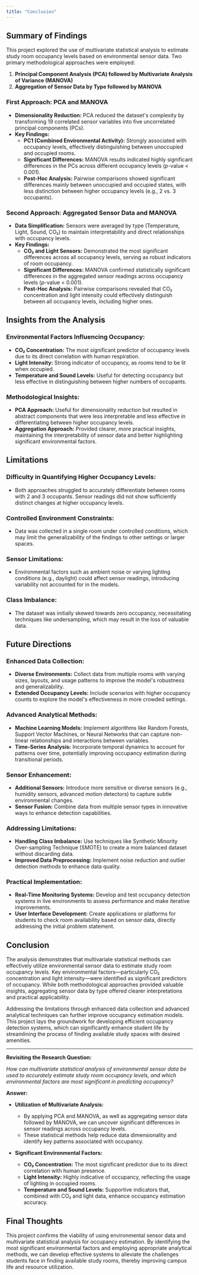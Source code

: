 ```yaml
---
title: "Conclusion"
---
```


## Summary of Findings

This project explored the use of multivariate statistical analysis to estimate study room occupancy levels based on environmental sensor data. Two primary methodological approaches were employed:

1. **Principal Component Analysis (PCA) followed by Multivariate Analysis of Variance (MANOVA)**
2. **Aggregation of Sensor Data by Type followed by MANOVA**

### First Approach: PCA and MANOVA

- **Dimensionality Reduction:** PCA reduced the dataset's complexity by transforming 19 correlated sensor variables into five uncorrelated principal components (PCs).
- **Key Findings:**
  - **PC1 (Combined Environmental Activity):** Strongly associated with occupancy levels, effectively distinguishing between unoccupied and occupied rooms.
  - **Significant Differences:** MANOVA results indicated highly significant differences in the PCs across different occupancy levels (*p*-value < 0.001).
  - **Post-Hoc Analysis:** Pairwise comparisons showed significant differences mainly between unoccupied and occupied states, with less distinction between higher occupancy levels (e.g., 2 vs. 3 occupants).

### Second Approach: Aggregated Sensor Data and MANOVA

- **Data Simplification:** Sensors were averaged by type (Temperature, Light, Sound, CO₂) to maintain interpretability and direct relationships with occupancy levels.
- **Key Findings:**
  - **CO₂ and Light Sensors:** Demonstrated the most significant differences across all occupancy levels, serving as robust indicators of room occupancy.
  - **Significant Differences:** MANOVA confirmed statistically significant differences in the aggregated sensor readings across occupancy levels (*p*-value < 0.001).
  - **Post-Hoc Analysis:** Pairwise comparisons revealed that CO₂ concentration and light intensity could effectively distinguish between all occupancy levels, including higher ones.

## Insights from the Analysis

### Environmental Factors Influencing Occupancy:

- **CO₂ Concentration:** The most significant predictor of occupancy levels due to its direct correlation with human respiration.
- **Light Intensity:** Strong indicator of occupancy, as rooms tend to be lit when occupied.
- **Temperature and Sound Levels:** Useful for detecting occupancy but less effective in distinguishing between higher numbers of occupants.

### Methodological Insights:

- **PCA Approach:** Useful for dimensionality reduction but resulted in abstract components that were less interpretable and less effective in differentiating between higher occupancy levels.
- **Aggregation Approach:** Provided clearer, more practical insights, maintaining the interpretability of sensor data and better highlighting significant environmental factors.

## Limitations

### Difficulty in Quantifying Higher Occupancy Levels:

- Both approaches struggled to accurately differentiate between rooms with 2 and 3 occupants. Sensor readings did not show sufficiently distinct changes at higher occupancy levels.

### Controlled Environment Constraints:

- Data was collected in a single room under controlled conditions, which may limit the generalizability of the findings to other settings or larger spaces.

### Sensor Limitations:

- Environmental factors such as ambient noise or varying lighting conditions (e.g., daylight) could affect sensor readings, introducing variability not accounted for in the models.

### Class Imbalance:

- The dataset was initially skewed towards zero occupancy, necessitating techniques like undersampling, which may result in the loss of valuable data.

## Future Directions

### Enhanced Data Collection:

- **Diverse Environments:** Collect data from multiple rooms with varying sizes, layouts, and usage patterns to improve the model's robustness and generalizability.
- **Extended Occupancy Levels:** Include scenarios with higher occupancy counts to explore the model's effectiveness in more crowded settings.

### Advanced Analytical Methods:

- **Machine Learning Models:** Implement algorithms like Random Forests, Support Vector Machines, or Neural Networks that can capture non-linear relationships and interactions between variables.
- **Time-Series Analysis:** Incorporate temporal dynamics to account for patterns over time, potentially improving occupancy estimation during transitional periods.

### Sensor Enhancement:

- **Additional Sensors:** Introduce more sensitive or diverse sensors (e.g., humidity sensors, advanced motion detectors) to capture subtle environmental changes.
- **Sensor Fusion:** Combine data from multiple sensor types in innovative ways to enhance detection capabilities.

### Addressing Limitations:

- **Handling Class Imbalance:** Use techniques like Synthetic Minority Over-sampling Technique (SMOTE) to create a more balanced dataset without discarding data.
- **Improved Data Preprocessing:** Implement noise reduction and outlier detection methods to enhance data quality.

### Practical Implementation:

- **Real-Time Monitoring Systems:** Develop and test occupancy detection systems in live environments to assess performance and make iterative improvements.
- **User Interface Development:** Create applications or platforms for students to check room availability based on sensor data, directly addressing the initial problem statement.

## Conclusion

The analysis demonstrates that multivariate statistical methods can effectively utilize environmental sensor data to estimate study room occupancy levels. Key environmental factors—particularly CO₂ concentration and light intensity—were identified as significant predictors of occupancy. While both methodological approaches provided valuable insights, aggregating sensor data by type offered clearer interpretations and practical applicability.

Addressing the limitations through enhanced data collection and advanced analytical techniques can further improve occupancy estimation models. This project lays the groundwork for developing efficient occupancy detection systems, which can significantly enhance student life by streamlining the process of finding available study spaces with desired amenities.

---

**Revisiting the Research Question:**

*How can multivariate statistical analysis of environmental sensor data be used to accurately estimate study room occupancy levels, and which environmental factors are most significant in predicting occupancy?*

**Answer:**

- **Utilization of Multivariate Analysis:**
  - By applying PCA and MANOVA, as well as aggregating sensor data followed by MANOVA, we can uncover significant differences in sensor readings across occupancy levels.
  - These statistical methods help reduce data dimensionality and identify key patterns associated with occupancy.

- **Significant Environmental Factors:**
  - **CO₂ Concentration:** The most significant predictor due to its direct correlation with human presence.
  - **Light Intensity:** Highly indicative of occupancy, reflecting the usage of lighting in occupied rooms.
  - **Temperature and Sound Levels:** Supportive indicators that, combined with CO₂ and light data, enhance occupancy estimation accuracy.

## Final Thoughts

This project confirms the viability of using environmental sensor data and multivariate statistical analysis for occupancy estimation. By identifying the most significant environmental factors and employing appropriate analytical methods, we can develop effective systems to alleviate the challenges students face in finding available study rooms, thereby improving campus life and resource utilization.
